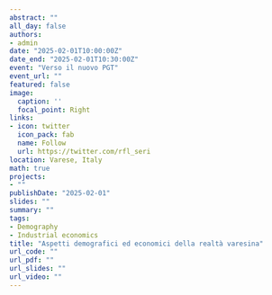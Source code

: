 ```yaml
---
abstract: ""
all_day: false
authors:
- admin
date: "2025-02-01T10:00:00Z"
date_end: "2025-02-01T10:30:00Z"
event: "Verso il nuovo PGT"
event_url: ""
featured: false
image:
  caption: ''
  focal_point: Right
links:
- icon: twitter
  icon_pack: fab
  name: Follow
  url: https://twitter.com/rfl_seri
location: Varese, Italy
math: true
projects:
- ""
publishDate: "2025-02-01"
slides: ""
summary: ""
tags:
- Demography
- Industrial economics
title: "Aspetti demografici ed economici della realtà varesina"
url_code: ""
url_pdf: ""
url_slides: ""
url_video: ""
---
```

